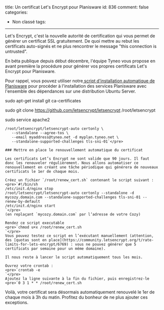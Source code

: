 title: Un certificat Let's Encrypt pour Planisware
id: 836
comment: false
categories:
  - Non classé
tags:
---

Let's Encrypt, c'est la nouvelle autorité de certification qui vous permet de générer un certificat SSL gratuitement. De quoi mettre au rebut les certificats auto-signés et ne plus rencontrer le message "this connection is untrusted".

En béta publique depuis début décembre, l'équipe Tyneo vous propose en avant première la procédure pour générer vos propres certificats Let's Encrypt pour Planisware.

Pour rappel, vous pouvez utiliser notre[ script d'installation automatique de Planisware](http://www.tyneo-consulting.fr/blog/2015/10/21/installer-planisware-en-une-seule-commande/) pour procéder à l'installation des services Planisware avec l'ensemble des dépendances sur une distribution Ubuntu Server.

sudo apt-get install git ca-certificates

sudo git clone https://github.com/letsencrypt/letsencrypt /root/letsencrypt

sudo service apache2

    /root/letsencrypt/letsencrypt-auto certonly \
       --standalone --agree-tos \
       --email myaddress@tyneo.net -d myplan.tyneo.net \
       --standalone-supported-challenges tls-sni-01`</pre>

    ### Mettre en place le renouvellement automatique du certificat

    Les certificats Let’s Encrypt ne sont valide que 90 jours. Il faut donc les renouveler régulièrement. Nous allons automatiser ce renouvellement en créant une tâche périodique qui générera de nouveaux certificats le 1er de chaque mois.

    Créez un fichier `/root/renew_cert.sh` contenant le script suivant :
    <pre>`#!/bin/sh
    /etc/init.d/nginx stop
    /root/letsencrypt/letsencrypt-auto certonly --standalone -d mycozy.domain.com --standalone-supported-challenges tls-sni-01 --renew-by-default
    /etc/init.d/nginx start
    `</pre>
    (en replaçant `mycozy.domain.com` par l’adresse de votre Cozy)

    Rendez ce script executable
    <pre>`chmod u+x /root/renew_cert.sh
    `</pre>
    Vous pouvez testez ce script en l’exécutant manuellement (attention, des [quotas sont en place](https://community.letsencrypt.org/t/rate-limits-for-lets-encrypt/6769) : vous ne pouvez générer que 5 certificats par semaine pour un même domaine).

    Il nous reste à lancer le script automatiquement tous les mois.

    Ouvrez votre crontab :
    <pre>`crontab -e
    `</pre>
    Ajoutez la ligne suivante à la fin du fichier, puis enregistrez-le
    <pre>`0 3 1 * * /root/renew_cert.sh

Voilà, votre certificat sera désormais automatiquement renouvelé le 1er de chaque mois à 3h du matin. Profitez du bonheur de ne plus ajouter ces exceptions.